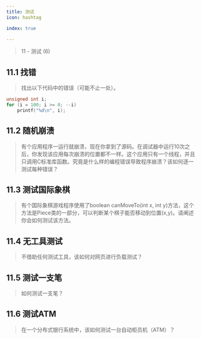 ```yaml
---
title: 测试
icon: hashtag

index: true

---
```


> 11 - 测试 (6)

<!-- more -->

## 11.1 找错
  > 找出以下代码中的错误（可能不止一处）。

  ```c
  unsigned int i;
  for (i = 100; i >= 0; --i)
      printf("%d\n", i);
  ```

## 11.2 随机崩溃
  > 有个应用程序一运行就崩溃，现在你拿到了源码。在调试器中运行10次之后，你发现该应用每次崩溃的位置都不一样。这个应用只有一个线程，并且只调用C标准库函数。究竟是什么样的编程错误导致程序崩溃？该如何逐一测试每种错误？

## 11.3 测试国际象棋
  > 有个国际象棋游戏程序使用了boolean canMoveTo(int x, int y)方法，这个方法是Piece类的一部分，可以判断某个棋子能否移动到位置(x,y)。请阐述你会如何测试该方法。

## 11.4 无工具测试
  > 不借助任何测试工具，该如何对网页进行负载测试？

## 11.5 测试一支笔
  > 如何测试一支笔？

## 11.6 测试ATM
  > 在一个分布式银行系统中，该如何测试一台自动柜员机（ATM）？